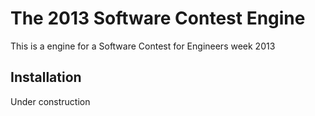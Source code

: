 # The 2013 Software Contest Engine

This is a engine for a Software Contest for Engineers week 2013


## Installation
Under construction